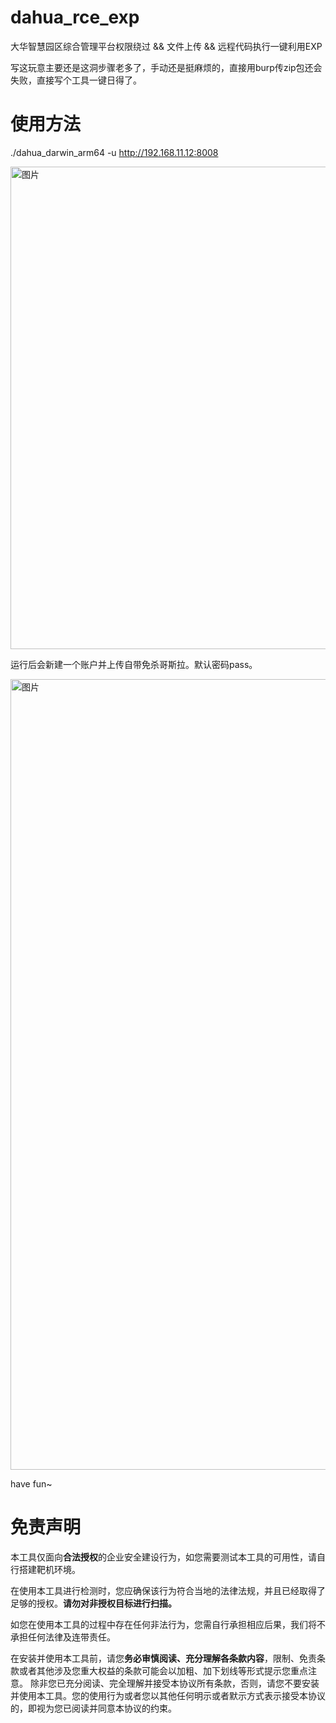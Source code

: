 # dahua_rce_exp
大华智慧园区综合管理平台权限绕过 &amp;&amp; 文件上传 &amp;&amp; 远程代码执行一键利用EXP

写这玩意主要还是这洞步骤老多了，手动还是挺麻烦的，直接用burp传zip包还会失败，直接写个工具一键日得了。

# 使用方法
./dahua_darwin_arm64 -u http://192.168.11.12:8008

<img width="772" alt="图片" src="https://github.com/SleepingBag945/dahua_rce_exp/assets/100852628/3f82144d-b25f-452b-9e88-7556fc8b6462">

运行后会新建一个账户并上传自带免杀哥斯拉。默认密码pass。

<img width="1265" alt="图片" src="https://github.com/SleepingBag945/dahua_rce_exp/assets/100852628/4014bd6e-3e68-417d-80ec-563ebe3626b4">

have fun~

# 免责声明

本工具仅面向**合法授权**的企业安全建设行为，如您需要测试本工具的可用性，请自行搭建靶机环境。

在使用本工具进行检测时，您应确保该行为符合当地的法律法规，并且已经取得了足够的授权。**请勿对非授权目标进行扫描。**

如您在使用本工具的过程中存在任何非法行为，您需自行承担相应后果，我们将不承担任何法律及连带责任。

在安装并使用本工具前，请您**务必审慎阅读、充分理解各条款内容**，限制、免责条款或者其他涉及您重大权益的条款可能会以加粗、加下划线等形式提示您重点注意。 除非您已充分阅读、完全理解并接受本协议所有条款，否则，请您不要安装并使用本工具。您的使用行为或者您以其他任何明示或者默示方式表示接受本协议的，即视为您已阅读并同意本协议的约束。
